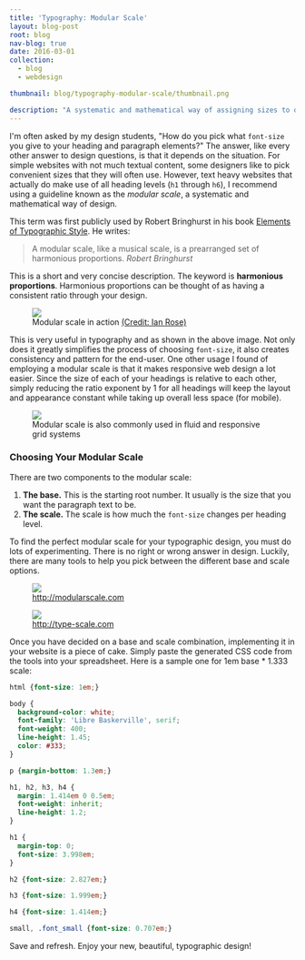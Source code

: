 ```yaml
---
title: 'Typography: Modular Scale'
layout: blog-post
root: blog
nav-blog: true
date: 2016-03-01
collection:
  - blog
  - webdesign

thumbnail: blog/typography-modular-scale/thumbnail.png

description: "A systematic and mathematical way of assigning sizes to different HTML elements."
---
```


I'm often asked by my design students, "How do you pick what `font-size` you give to your heading and paragraph elements?" The answer, like every other answer to design questions, is that it depends on the situation. For simple websites with not much textual content, some designers like to pick convenient sizes that they will often use. However, text heavy websites that actually do make use of all heading levels (`h1` through `h6`), I recommend using a guideline known as the *modular scale*, a systematic and mathematical way of design.


This term was first publicly used by Robert Bringhurst in his book [Elements of Typographic Style](https://en.wikipedia.org/wiki/The_Elements_of_Typographic_Style). He writes:

>A modular scale, like a musical scale, is a prearranged set of harmonious proportions.
><cite>Robert Bringhurst</cite>

This is a short and very concise description. The keyword is **harmonious proportions**. Harmonious proportions can be thought of as having a consistent ratio through your design. 

<figure>
<img src="/assets/images/blog/typography-modular-scale/modular-mockup.jpg">
<figcaption>Modular scale in action <a href="http://www.slideshare.net/iancrose/vertical-rhythm-and-modular-scale-typesettings">(Credit: Ian Rose)</a></figcaption>
</figure>

This is very useful in typography and as shown in the above image. Not only does it greatly simplifies the process of choosing `font-size`, it also creates consistency and pattern for the end-user. One other usage I found of employing a modular scale is that it makes responsive web design a lot easier. Since the size of each of your headings is relative to each other, simply reducing the ratio exponent by 1 for all headings will keep the layout and appearance constant while taking up overall less space (for mobile).


<figure>
<img src="/assets/images/blog/typography-modular-scale/grid.jpg">
<figcaption>Modular scale is also commonly used in fluid and responsive grid systems</figcaption>
</figure>


### Choosing Your Modular Scale ###


There are two components to the modular scale:

1. **The base.** This is the starting root number. It usually is the size that you want the paragraph text to be.
2. **The scale.** The scale is how much the `font-size` changes per heading level.


To find the perfect modular scale for your typographic design, you must do lots of experimenting. There is no right or wrong answer in design. Luckily, there are many tools to help you pick between the different base and scale options. 


<figure>
<img src="/assets/images/blog/typography-modular-scale/modularscale.jpg">
<figcaption><a href="http://modularscale.com">http://modularscale.com</a></figcaption>
</figure>

<figure>
<img src="/assets/images/blog/typography-modular-scale/type-scale.jpg">
<figcaption><a href="http://type-scale.com">http://type-scale.com</a></figcaption>
</figure>


Once you have decided on a base and scale combination, implementing it in your website is a piece of cake. Simply paste the generated CSS code from the tools into your spreadsheet. Here is a sample one for 1em base * 1.333 scale: 

``` css
html {font-size: 1em;}

body {
  background-color: white;
  font-family: 'Libre Baskerville', serif;
  font-weight: 400;
  line-height: 1.45;
  color: #333;
}

p {margin-bottom: 1.3em;}

h1, h2, h3, h4 {
  margin: 1.414em 0 0.5em;
  font-weight: inherit;
  line-height: 1.2;
}

h1 {
  margin-top: 0;
  font-size: 3.998em;
}

h2 {font-size: 2.827em;}

h3 {font-size: 1.999em;}

h4 {font-size: 1.414em;}

small, .font_small {font-size: 0.707em;}
```

Save and refresh. Enjoy your new, beautiful, typographic design!